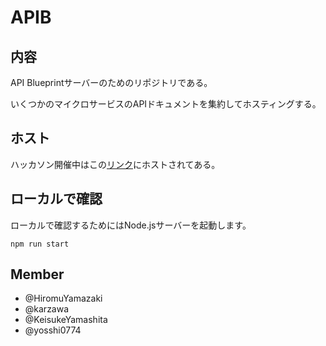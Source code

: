 # APIB
## 内容

API Blueprintサーバーのためのリポジトリである。

いくつかのマイクロサービスのAPIドキュメントを集約してホスティングする。

## ホスト

ハッカソン開催中はこの[リンク](http://35.241.11.45/)にホストされてある。

## ローカルで確認

ローカルで確認するためにはNode.jsサーバーを起動します。

```
npm run start
```

## Member

- @HiromuYamazaki
- @karzawa
- @KeisukeYamashita
- @yosshi0774